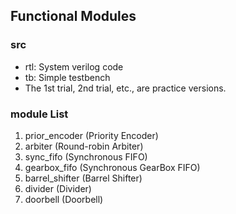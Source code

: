 ## Functional Modules

### src
- rtl: System verilog code
- tb: Simple testbench
- The 1st trial, 2nd trial, etc., are practice versions.

### module List
1. prior_encoder (Priority Encoder)
2. arbiter (Round-robin Arbiter)
3. sync_fifo (Synchronous FIFO)
4. gearbox_fifo (Synchronous GearBox FIFO)
5. barrel_shifter (Barrel Shifter)
6. divider (Divider)
7. doorbell (Doorbell)